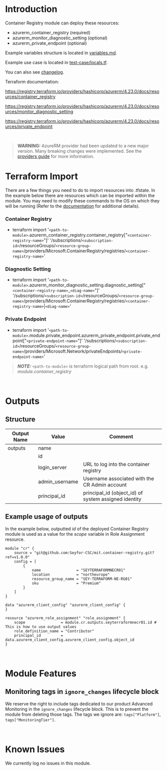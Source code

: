 # Introduction
Container Registry module can deploy these resources:
* azurerm_container_registry (required)
* azurerm_monitor_diagnostic_setting (optional)
* azurerm_private_endpoint (optional)

Example variables structure is located in [variables.md](variables.md).

Example use case is located in [test-case/locals.tf](test-case/locals.tf).

You can also see [changelog](CHANGELOG.md).

Terraform documentation:

https://registry.terraform.io/providers/hashicorp/azurerm/4.23.0/docs/resources/container_registry

https://registry.terraform.io/providers/hashicorp/azurerm/4.23.0/docs/resources/monitor_diagnostic_setting

https://registry.terraform.io/providers/hashicorp/azurerm/4.23.0/docs/resources/private_endpoint

&nbsp;

> **WARNING:** AzureRM provider had been updated to a new major version. Many breaking changes were implemented. See the [providers guide](https://registry.terraform.io/providers/hashicorp/azurerm/latest/docs/guides/4.0-upgrade-guide) for more information.

# Terraform Import
There are a few things you need to do to import resources into .tfstate. In the example below there are resources which can be imported within the module. You may need to modify these commands to the OS on which they will be running (Refer to the [documentation](https://developer.hashicorp.com/terraform/cli/commands/import#example-import-into-resource-configured-with-for_each) for additional details).
### Container Registry
* terraform import '`<path-to-module>`.azurerm_container_registry.container_registry["`<container-registry-name>`"]' '/subscriptions/`<subscription-id>`/resourceGroups/`<resource-group-name>`/providers/Microsoft.ContainerRegistry/registries/`<container-registry-name>`'
### Diagnostic Setting
* terraform import '`<path-to-module>`.azurerm_monitor_diagnostic_setting.diagnostic_setting["`<container-registry-name>`_`<diag-name>`"]' '/subscriptions/`<subscription-id>`/resourceGroups/`<resource-group-name>`/providers/Microsoft.ContainerRegistry/registries/`<container-registry-name>`|`<diag-name>`'
 ### Private Endpoint
* terraform import '`<path-to-module>`.module.private_endpoint.azurerm_private_endpoint.private_endpoint["`<private-endpoint-name>`"]' '/subscriptions/`<subscription-id>`/resourceGroups/`<resource-group-name>`/providers/Microsoft.Network/privateEndpoints/`<private-endpoint-name>`'

 > **_NOTE:_** `<path-to-module>` is terraform logical path from root. e.g. _module.container\_registry_

&nbsp;

# Outputs
## Structure

| Output Name | Value          | Comment                                              |
| ----------- | -------------- | ---------------------------------------------------- |
| outputs     | name           |                                                      |
|             | id             |                                                      |
|             | login_server   | URL to log into the container registry               |
|             | admin_username | Username associated with the CR Admin account        |
|             | principal_id   | principal_id (object_id) of system assigned identity |


## Example usage of outputs
In the example below, outputted _id_ of the deployed Container Registry module is used as a value for the _scope_ variable in Role Assignment resource.
```
module "cr" {
    source = "git@github.com:Seyfor-CSC/mit.container-registry.git?ref=v1.0.0"
    config = [
        {
            name                = "SEYTERRAFORMNECR01"
            location            = "northeurope"
            resource_group_name = "SEY-TERRAFORM-NE-RG01"
            sku                 = "Premium"
        }
    ]
}

data "azurerm_client_config" "azurerm_client_config" {
}

resource "azurerm_role_assignment" "role_assignment" {
    scope                = module.cr.outputs.seyterraformnecr01.id # This is how to use output values
    role_definition_name = "Contributor"
    principal_id         = data.azurerm_client_config.azurerm_client_config.object_id
}
```

&nbsp;

# Module Features
## Monitoring tags in `ignore_changes` lifecycle block
We reserve the right to include tags dedicated to our product Advanced Monitoring in the `ignore_changes` lifecycle block. This is to prevent the module from deleting those tags. The tags we ignore are: `tags["Platform"]`, `tags["MonitoringTier"]`.

&nbsp;

# Known Issues
We currently log no issues in this module.